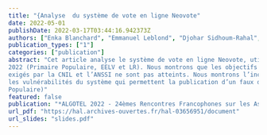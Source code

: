 ```yaml
---
title: "{Analyse  du système de vote en ligne Neovote"
date: 2022-05-01
publishDate: 2022-03-17T03:44:16.942373Z
authors: ["Enka Blanchard", "Emmanuel Leblond", "Djohar Sidhoum-Rahal", "Juliette Walter"]
publication_types: ["1"]
categories: ["publication"]
abstract: "Cet article analyse le système de vote en ligne Neovote, utilisé pour plusieurs scrutins des primaires présidentielles de
2022 (Primaire Populaire, EELV et LR). Nous montrons que les objectifs de transparence, de vérifiabilité et de sécurité
exigés par la CNIL et l’ANSSI ne sont pas atteints. Nous montrons l’incohérence du processus de vérification du vote et
les vulnérabilités du système qui permettent la publication d’un faux décompte (arrivé en pratique pendant la Primaire
Populaire)"
featured: false
publication: "*ALGOTEL 2022 - 24èmes Rencontres Francophones sur les Aspects Algorithmiques des Télécommunications*"
url_pdf: "https://hal.archives-ouvertes.fr/hal-03656951/document"
url_slides: "slides.pdf"
---
```


